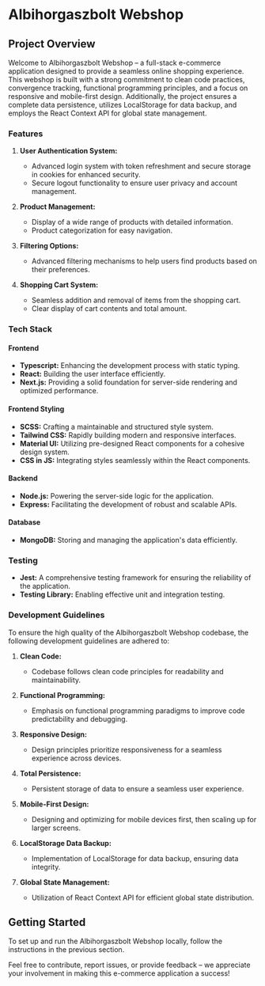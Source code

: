 # Albihorgaszbolt Webshop

## Project Overview

Welcome to Albihorgaszbolt Webshop – a full-stack e-commerce application designed to provide a seamless online shopping experience. This webshop is built with a strong commitment to clean code practices, convergence tracking, functional programming principles, and a focus on responsive and mobile-first design. Additionally, the project ensures a complete data persistence, utilizes LocalStorage for data backup, and employs the React Context API for global state management.

### Features

1. **User Authentication System:**

   - Advanced login system with token refreshment and secure storage in cookies for enhanced security.
   - Secure logout functionality to ensure user privacy and account management.

2. **Product Management:**

   - Display of a wide range of products with detailed information.
   - Product categorization for easy navigation.

3. **Filtering Options:**

   - Advanced filtering mechanisms to help users find products based on their preferences.

4. **Shopping Cart System:**
   - Seamless addition and removal of items from the shopping cart.
   - Clear display of cart contents and total amount.

### Tech Stack

#### Frontend

- **Typescript:** Enhancing the development process with static typing.
- **React:** Building the user interface efficiently.
- **Next.js:** Providing a solid foundation for server-side rendering and optimized performance.

#### Frontend Styling

- **SCSS:** Crafting a maintainable and structured style system.
- **Tailwind CSS:** Rapidly building modern and responsive interfaces.
- **Material UI:** Utilizing pre-designed React components for a cohesive design system.
- **CSS in JS:** Integrating styles seamlessly within the React components.

#### Backend

- **Node.js:** Powering the server-side logic for the application.
- **Express:** Facilitating the development of robust and scalable APIs.

#### Database

- **MongoDB:** Storing and managing the application's data efficiently.

### Testing

- **Jest:** A comprehensive testing framework for ensuring the reliability of the application.
- **Testing Library:** Enabling effective unit and integration testing.

### Development Guidelines

To ensure the high quality of the Albihorgaszbolt Webshop codebase, the following development guidelines are adhered to:

1. **Clean Code:**

   - Codebase follows clean code principles for readability and maintainability.

2. **Functional Programming:**

   - Emphasis on functional programming paradigms to improve code predictability and debugging.

3. **Responsive Design:**

   - Design principles prioritize responsiveness for a seamless experience across devices.

4. **Total Persistence:**

   - Persistent storage of data to ensure a seamless user experience.

5. **Mobile-First Design:**

   - Designing and optimizing for mobile devices first, then scaling up for larger screens.

6. **LocalStorage Data Backup:**

   - Implementation of LocalStorage for data backup, ensuring data integrity.

7. **Global State Management:**
   - Utilization of React Context API for efficient global state distribution.

## Getting Started

To set up and run the Albihorgaszbolt Webshop locally, follow the instructions in the previous section.

Feel free to contribute, report issues, or provide feedback – we appreciate your involvement in making this e-commerce application a success!
